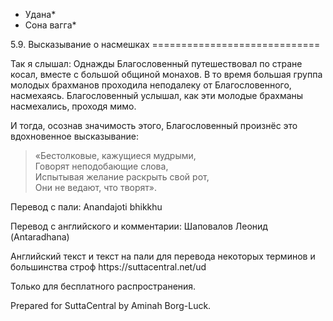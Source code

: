 * Удана*
* Сона вагга*

5\.9\. Высказывание о насмешках
\=\=\=\=\=\=\=\=\=\=\=\=\=\=\=\=\=\=\=\=\=\=\=\=\=\=\=\=\=

Так я слышал: Однажды Благословенный путешествовал по стране косал, вместе с большой общиной монахов\. В то время большая группа молодых брахманов проходила неподалеку от Благословенного, насмехаясь\. Благословенный услышал, как эти молодые брахманы насмехались, проходя мимо\.

И тогда, осознав значимость этого, Благословенный произнёс это вдохновенное высказывание:

> «Бестолковые, кажущиеся мудрыми,  
> Говорят неподобающие слова,  
> Испытывая желание раскрыть свой рот,  
> Они не ведают, что творят»\.

Перевод с пали: Anandajoti bhikkhu

Перевод с английского и комментарии: Шаповалов Леонид \(Antaradhana\)

Английский текст и текст на пали для перевода некоторых терминов и большинства строф https://suttacentral\.net/ud

  

Только для бесплатного распространения\.

  

Prepared for SuttaCentral by Aminah Borg\-Luck\.